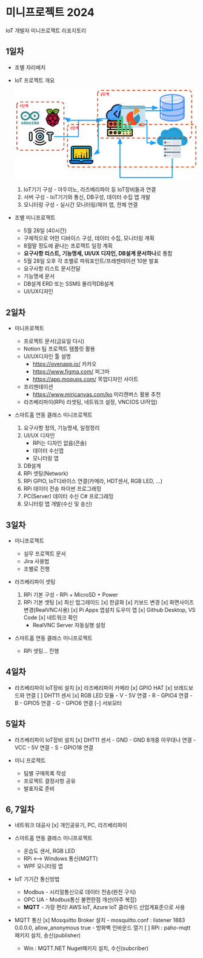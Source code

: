 # 미니프로젝트 2024
IoT 개발자 미니프로젝트 리포지토리

## 1일차
- 조별 자리배치
- IoT 프로젝트 개요

    ![IoT프로젝트](https://raw.githubusercontent.com/hugoMGSung/miniprojects-2024/main/images/mp001.png)

    1. IoT기기 구성 - 아두이노, 라즈베리파이 등 IoT장비들과 연결
    2. 서버 구성 - IoT기기와 통신, DB구성, 데이터 수집 앱 개발
    3. 모니터링 구성 - 실시간 모니터링/제어 앱, 전체 연결

- 조별 미니프로젝트
    - 5월 28일 (40시간)
    - 구체적으로 어떤 디바이스 구성, 데이터 수집, 모니터링 계획
    - 8월말 정도에 끝나는 프로젝트 일정 계획
    - **요구사항 리스트, 기능명세, UI/UX 디자인, DB설계 문서하나**로 통합
    - 5월 28일 오후 각 조별로 파워포인트/프레젠테이션 10분 발표
    - 요구사항 리스트 문서전달
    - 기능명세 문서
    - DB설계 ERD 또는 SSMS 물리적DB설계 
    - UI/UX디자인

## 2일차
- 미니프로젝트
    - 프로젝트 문서(금요일 다시)
    - Notion 팀 프로젝트 템플릿 활용
    - UI/UX디자인 툴 설명
        - https://ovenapp.io/ 카카오 
        - https://www.figma.com/ 피그마
        - https://app.moqups.com/ 목업디자인 사이트
    - 프리젠테이션
        - https://www.miricanvas.com/ko 미리캔버스 활용 추천
    - 라즈베리파이(RPi) 리셋팅, 네트워크 설정, VNC(OS UI작업)

- 스마트홈 연동 클래스 미니프로젝트
    1. 요구사항 정의, 기능명세, 일정정리
    2. UI/UX 디자인
        - RPi는 디자인 없음(콘솔)
        - 데이터 수신앱
        - 모니터링 앱
    3. DB설계
    4. RPi 셋팅(Network)
    5. RPi GPIO, IoT디바이스 연결(카메라, HDT센서, RGB LED, ...)
    6. RPi 데이터 전송 파이썬 프로그래밍
    7. PC(Server) 데이터 수신 C# 프로그래밍
    8. 모니터링 앱 개발(수신 및 송신)

## 3일차
- 미니프로젝트
    - 실무 프로젝트 문서
    - Jira 사용법 
    - 조별로 진행

- 라즈베리파이 셋팅 
    1. RPi 기본 구성 - RPi + MicroSD + Power
    2. RPi 기본 셋팅
        [x] 최신 업그레이드
        [x] 한글화
        [x] 키보드 변경
        [x] 화면사이즈 변경(RealVNC사용)
        [x] Pi Apps 앱설치 도우미 앱
        [x] Github Desktop, VS Code
        [x] 네트워크 확인
        - RealVNC Server 자동실행 설정

- 스마트홈 연동 클래스 미니프로젝트
    - RPi 셋팅... 진행

## 4일차
- 라즈베리파이 IoT장비 설치
    [x] 라즈베리파이 카메라
    [x] GPIO HAT
    [x] 브레드보드와 연결
    [ ] DHT11 센서
    [x] RGB LED 모듈
        - V - 5V 연결
        - R - GPIO4 연결
        - B - GPIO5 연결
        - G - GPIO6 연결
    [-] 서보모터

## 5일차
- 라즈베리파이 IoT장비 설치
    [x] DHT11 센서
        - GND - GND 8개중 아무대나 연결
        - VCC - 5V 연결
        - S - GPIO18 연결

- 미니 프로젝트
    - 팀별 구매목록 작성
    - 프로젝트 결정사항 공유
    - 발표자료 준비

## 6, 7일차
- 네트워크 대공사
    [x] 개인공유기, PC, 라즈베리파이
    
- 스마트홈 연동 클래스 미니프로젝트
    - 온습도 센서, RGB LED 
    - RPi <--> Windows 통신(MQTT)
    - WPF 모니터링 앱

- IoT 기기간 통신방법
    - Modbus - 시리얼통신으로 데이터 전송(완전 구식)
    - OPC UA - Modbus통신 불편한점 개선(아주 복잡)
    - **MQTT** - 가장 편리! AWS IoT, Azure IoT 클라우드 산업계표준으로 사용

- MQTT 통신
    [x] Mosquitto Broker 설치
        - mosquitto.conf : listener 1883 0.0.0.0, allow_anonymous true
        - 방화벽 인바운드 열기
    [ ] RPi : paho-mqtt 패키지 설치, 송신(publisher)
    - Win : MQTT.NET Nuget패키지 설치, 수신(subcriber)